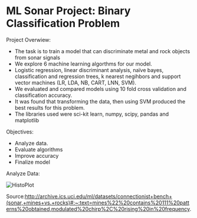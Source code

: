 # ML Sonar Project: Binary Classification Problem

Project Overwiew:
-	The task is to train a model that can discriminate metal and rock objects from sonar signals
-	We explore 6 machine learning algorthms for our model. 
-	Logistic regression, linear discriminant analysis, naïve bayes, classification and regression trees, k nearest negihbors and support vector machines (LR, LDA, NB, CART, LNN, SVM).
-	We evaluated and compared models using 10 fold cross validation and classification accuracy. 
-	It was found that transforming the data, then using SVM produced the best results for this problem.
-	The libraries used were sci-kit learn, numpy, scipy, pandas and matplotlib

Objectives:
-	Analyze data.
-	Evaluate algorithms
-	Improve accuracy 
-	Finalize model

Analyze Data:

![HistoPlot](https://user-images.githubusercontent.com/108841153/218567137-4c72208d-b6c9-47a7-8c22-33221e215e09.png)






Source:http://archive.ics.uci.edu/ml/datasets/connectionist+bench+(sonar,+mines+vs.+rocks)#:~:text=mines%22%20contains%20111%20patterns%20obtained,modulated%20chirp%2C%20rising%20in%20frequency.

